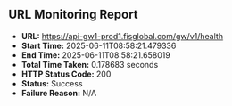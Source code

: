 ## URL Monitoring Report

- **URL:** https://api-gw1-prod1.fisglobal.com/gw/v1/health
- **Start Time:** 2025-06-11T08:58:21.479336
- **End Time:** 2025-06-11T08:58:21.658019
- **Total Time Taken:** 0.178683 seconds
- **HTTP Status Code:** 200
- **Status:** Success
- **Failure Reason:** N/A
